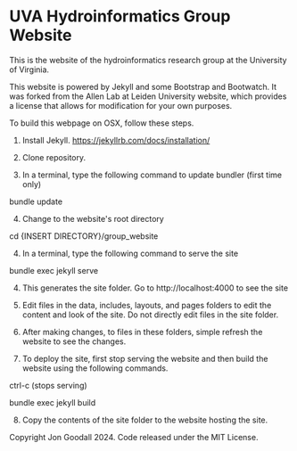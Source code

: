 # UVA Hydroinformatics Group Website

This is the website of the hydroinformatics research group at the University of Virginia.

This website is powered by Jekyll and some Bootstrap and Bootwatch. It was forked from the <a herf="http://www.allanlab.org/"> Allen Lab at Leiden University</a> website, which provides a license that allows for modification for your own purposes.

To build this webpage on OSX, follow these steps.

1. Install Jekyll. https://jekyllrb.com/docs/installation/

2. Clone repository.

3. In a terminal, type the following command to update bundler (first time only)

bundle update

4. Change to the website's root directory

cd {INSERT DIRECTORY}/group_website

4. In a terminal, type the following command to serve the site

bundle exec jekyll serve

4. This generates the <underscore>site folder. Go to http://localhost:4000 to see the site

5. Edit files in the <underscore>data, <underscore>includes, <underscore>layouts, and <underscore>pages folders to edit the content and look of the site. Do not directly edit files in the <underscore>site folder.

6. After making changes, to files in these folders, simple refresh the website to see the changes.

7. To deploy the site, first stop serving the website and then build the website using the following commands.

ctrl-c (stops serving)

bundle exec jekyll build

8. Copy the contents of the <underscore>site folder to the website hosting the site.


Copyright Jon Goodall 2024. Code released under the MIT License.
